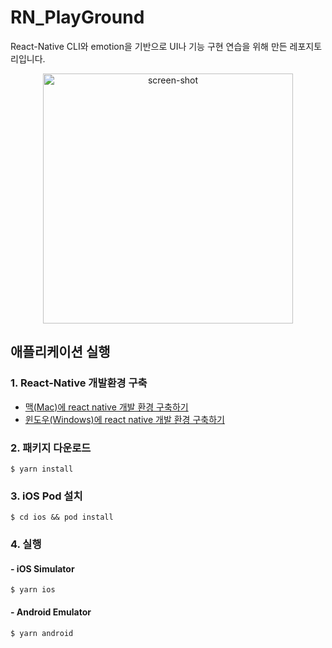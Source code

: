 # RN_PlayGround

React-Native CLI와 emotion을 기반으로 UI나 기능 구현 연습을 위해 만든 레포지토리입니다.

<div style="text-align:center">
  <image alt="screen-shot" src="https://user-images.githubusercontent.com/62928788/131682376-aadb35ed-23cb-4433-a110-00193feeb993.png" width=400 />
</div>

## 애플리케이션 실행

### 1. React-Native 개발환경 구축

- [맥(Mac)에 react native 개발 환경 구축하기](https://dev-yakuza.posstree.com/ko/react-native/install-on-mac/)
- [윈도우(Windows)에 react native 개발 환경 구축하기](https://dev-yakuza.posstree.com/ko/react-native/install-on-windows/)

### 2. 패키지 다운로드

```
$ yarn install
```

### 3. iOS Pod 설치

```
$ cd ios && pod install
```

### 4. 실행

#### - iOS Simulator

```
$ yarn ios
```

#### - Android Emulator

```
$ yarn android
```
